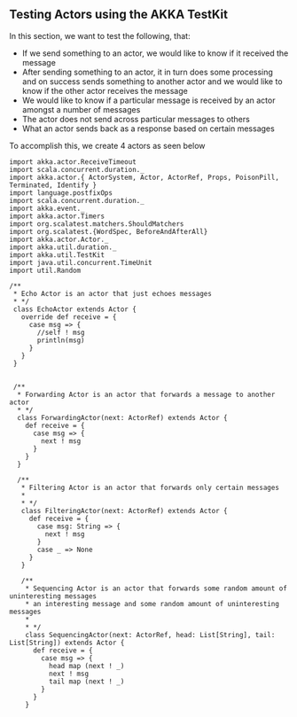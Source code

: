 ## Testing Actors using the AKKA TestKit

In this section, we want to test the following, that:
- If we send something to an actor, we would like to know if it received the message
- After sending something to an actor, it in turn does some processing and on success sends something to another actor and we would like to know if the other actor receives the message
- We would like to know if a particular message is received by an actor amongst a number of messages
- The actor does not send across particular messages to others
- What an actor sends back as a response based on certain messages

To accomplish this, we create 4 actors as seen below

```
import akka.actor.ReceiveTimeout
import scala.concurrent.duration._
import akka.actor.{ ActorSystem, Actor, ActorRef, Props, PoisonPill, Terminated, Identify }
import language.postfixOps
import scala.concurrent.duration._
import akka.event._
import akka.actor.Timers
import org.scalatest.matchers.ShouldMatchers
import org.scalatest.{WordSpec, BeforeAndAfterAll}
import akka.actor.Actor._
import akka.util.duration._
import akka.util.TestKit
import java.util.concurrent.TimeUnit
import util.Random

/**
 * Echo Actor is an actor that just echoes messages
 * */
 class EchoActor extends Actor {
   override def receive = {
     case msg => {
       //self ! msg
       println(msg)
     }
   }
 }
 
 
 /**
  * Forwarding Actor is an actor that forwards a message to another actor
  * */
  class ForwardingActor(next: ActorRef) extends Actor {
    def receive = {
      case msg => {
        next ! msg
      }
    }
  }
  
  /**
   * Filtering Actor is an actor that forwards only certain messages
   * 
   * */
   class FilteringActor(next: ActorRef) extends Actor {
     def receive = {
       case msg: String => {
         next ! msg
       }
       case _ => None
     }
   }
   
   /**
    * Sequencing Actor is an actor that forwards some random amount of uninteresting messages
    * an interesting message and some random amount of uninteresting messages
    * 
    * */
    class SequencingActor(next: ActorRef, head: List[String], tail: List[String]) extends Actor {
      def receive = {
        case msg => {
          head map (next ! _)
          next ! msg
          tail map (next ! _)
        }
      }
    }
    
```
